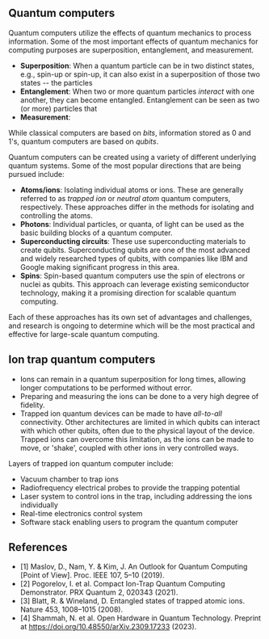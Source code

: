 ## Quantum computers
Quantum computers utilize the effects of quantum mechanics to process information. 
Some of the most important effects of quantum mechanics for computing purposes are superposition, entanglement, and measurement.

* **Superposition**: When a quantum particle can be in two distinct states, e.g., spin-up or spin-up, it can also exist in a superposition of those two states -- the particles 
* **Entanglement**: When two or more quantum particles *interact* with one another, they can become entangled. Entanglement can be seen as two (or more) particles that 
* **Measurement**:

While classical computers are based on *bits*, information stored as 0 and 1's, quantum computers are based on *qubits*. 

Quantum computers can be created using a variety of different underlying quantum systems. 
Some of the most popular directions that are being pursued include:
* **Atoms/ions**: Isolating individual atoms or ions. These are generally referred to as *trapped ion* or *neutral atom* quantum computers, respectively. These approaches differ in the methods for isolating and controlling the atoms. 
* **Photons**: Individual particles, or quanta, of light can be used as the basic building blocks of a quantum computer. 
* **Superconducting circuits**: These use superconducting materials to create qubits. Superconducting qubits are one of the most advanced and widely researched types of qubits, with companies like IBM and Google making significant progress in this area.
* **Spins**: Spin-based quantum computers use the spin of electrons or nuclei as qubits. This approach can leverage existing semiconductor technology, making it a promising direction for scalable quantum computing.

Each of these approaches has its own set of advantages and challenges, and research is ongoing to determine which will be the most practical and effective for large-scale quantum computing.


## Ion trap quantum computers
* Ions can remain in a quantum superposition for long times, allowing longer computations to be performed without error.
* Preparing and measuring the ions can be done to a very high degree of fidelity.
* Trapped ion quantum devices can be made to have *all-to-all* connectivity. Other architectures are limited in which qubits can interact with which other qubits, often due to the physical layout of the device. Trapped ions can overcome this limitation, as the ions can be made to move, or 'shake', coupled with other ions in very controlled ways. 

<!-- ![trapped-ion](img/ion-trap-connected.png) -->
<!-- ![trap-design](img/simplified-hardware-stack.png) -->

Layers of trapped ion quantum computer include:
* Vacuum chamber to trap ions
* Radiofrequency electrical probes to provide the trapping potential
* Laser system to control ions in the trap, including addressing the ions individually
* Real-time electronics control system
* Software stack enabling users to program the quantum computer


## References
* [1] Maslov, D., Nam, Y. & Kim, J. An Outlook for Quantum Computing [Point of View]. Proc. IEEE 107, 5–10 (2019).
* [2] Pogorelov, I. et al. Compact Ion-Trap Quantum Computing Demonstrator. PRX Quantum 2, 020343 (2021).
* [3] Blatt, R. & Wineland, D. Entangled states of trapped atomic ions. Nature 453, 1008–1015 (2008).
* [4] Shammah, N. et al. Open Hardware in Quantum Technology. Preprint at https://doi.org/10.48550/arXiv.2309.17233 (2023).